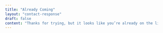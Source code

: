 ```yaml
---
title: "Already Coming"
layout: "contact-response"
draft: false
content: "Thanks for trying, but it looks like you’re already on the list with these details! If you need to update anything, feel free to resubmit."
---
```

